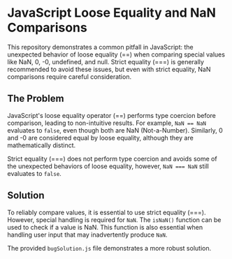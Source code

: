 # JavaScript Loose Equality and NaN Comparisons

This repository demonstrates a common pitfall in JavaScript: the unexpected behavior of loose equality (==) when comparing special values like NaN, 0, -0, undefined, and null.  Strict equality (===) is generally recommended to avoid these issues, but even with strict equality, NaN comparisons require careful consideration.

## The Problem

JavaScript's loose equality operator (==) performs type coercion before comparison, leading to non-intuitive results. For example, `NaN == NaN` evaluates to `false`, even though both are NaN (Not-a-Number). Similarly, 0 and -0 are considered equal by loose equality, although they are mathematically distinct.

Strict equality (===) does not perform type coercion and avoids some of the unexpected behaviors of loose equality, however, `NaN === NaN` still evaluates to `false`.

## Solution

To reliably compare values, it is essential to use strict equality (===). However, special handling is required for `NaN`. The `isNaN()` function can be used to check if a value is NaN. This function is also essential when handling user input that may inadvertently produce `NaN`. 

The provided `bugSolution.js` file demonstrates a more robust solution.